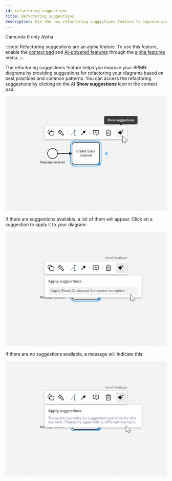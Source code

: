 ```yaml
---
id: refactoring-suggestions
title: Refactoring suggestions
description: Use the new refactoring suggestions feature to improve your BPMN diagrams.
---
```


<span class="badge badge--cloud">Camunda 8 only</span>
<span class="badge badge--alpha">Alpha</span>

:::note
Refactoring suggestions are an alpha feature. To use this feature, enable the [context pad](/components/modeler/web-modeler/new-context-pad.md) and [AI-powered features](https://camunda.com/blog/2024/02/camunda-docs-ai-developer-experience-new-level/) through the [alpha features](/components/console/manage-organization/enable-alpha-features.md) menu.
:::

The refactoring suggestions feature helps you improve your BPMN diagrams by providing suggestions for refactoring your diagrams based on best practices and common patterns. You can access the refactoring suggestions by clicking on the AI **Show suggestions** icon in the context pad:

![show suggestions icon in the context pad](./img/refactoring-suggestions-1.png)

If there are suggestions available, a list of them will appear. Click on a suggestion to apply it to your diagram:

![suggestion to apply a Slack outbound Connector template](./img/refactoring-suggestions-2.png)

If there are no suggestions available, a message will indicate this:

![No refactoring suggestions available](./img/refactoring-suggestions-3.png)

